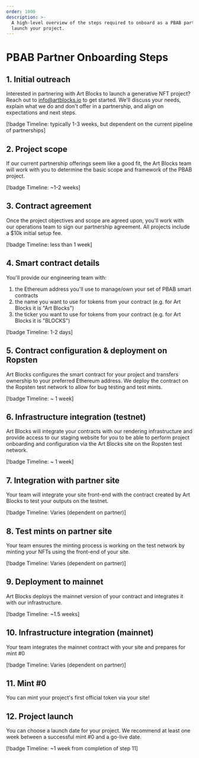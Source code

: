 ```yaml
---
order: 1000
description: >-
  A high-level overview of the steps required to onboard as a PBAB partner and
  launch your project.
---
```


# PBAB Partner Onboarding Steps

## 1. Initial outreach

Interested in partnering with Art Blocks to launch a generative NFT project? Reach out to info@artblocks.io to get started. We'll discuss your needs, explain what we do and don't offer in a partnership, and align on expectations and next steps.

[!badge Timeline: typically 1-3 weeks, but dependent on the current pipeline of partnerships]

## 2. Project scope

If our current partnership offerings seem like a good fit, the Art Blocks team will work with you to determine the basic scope and framework of the PBAB project.

[!badge Timeline: \~1-2 weeks]

## 3. Contract agreement

Once the project objectives and scope are agreed upon, you'll work with our operations team to sign our partnership agreement. All projects include a $10k initial setup fee.

[!badge Timeline: less than 1 week]

## 4. Smart contract details

You'll provide our engineering team with:

1. the Ethereum address you'll use to manage/own your set of PBAB smart contracts
2. the name you want to use for tokens from your contract (e.g. for Art Blocks it is "Art Blocks")
3. the ticker you want to use for tokens from your contract (e.g. for Art Blocks it is "BLOCKS")

[!badge Timeline: 1-2 days]

## 5. Contract configuration & deployment on Ropsten

Art Blocks configures the smart contract for your project and transfers ownership to your preferred Ethereum address. We deploy the contract on the Ropsten test network to allow for bug testing and test mints.

[!badge Timeline: \~ 1 week]

## 6. Infrastructure integration (testnet)

Art Blocks will integrate your contracts with our rendering infrastructure and provide access to our staging website for you to be able to perform project onboarding and configuration via the Art Blocks site on the Ropsten test network.

[!badge Timeline: \~ 1 week]

## 7. Integration with partner site

Your team will integrate your site front-end with the contract created by Art Blocks to test your outputs on the testnet.

[!badge Timeline: Varies (dependent on partner)]

## 8. Test mints on partner site

Your team ensures the minting process is working on the test network by minting your NFTs using the front-end of your site.

[!badge Timeline: Varies (dependent on partner)]

## 9. Deployment to mainnet

Art Blocks deploys the mainnet version of your contract and integrates it with our infrastructure.

[!badge Timeline: \~1.5 weeks]

## 10. Infrastructure integration (mainnet)

Your team integrates the mainnet contract with your site and prepares for mint #0

[!badge Timeline: Varies (dependent on partner)]

## 11. Mint #0

You can mint your project's first official token via your site!

## 12. Project launch

You can choose a launch date for your project. We recommend at least one week between a successful mint #0 and a go-live date.

[!badge Timeline: \~1 week from completion of step 11]
